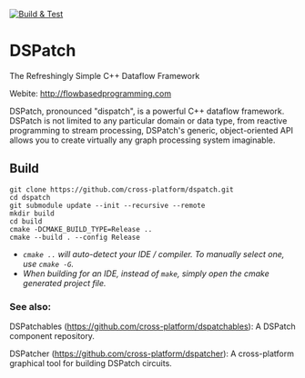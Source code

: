 [![Build & Test](https://github.com/cross-platform/dspatch/actions/workflows/build_and_test.yml/badge.svg)](https://github.com/cross-platform/dspatch/actions/workflows/build_and_test.yml)

# DSPatch

The Refreshingly Simple C++ Dataflow Framework

Webite: http://flowbasedprogramming.com

DSPatch, pronounced "dispatch", is a powerful C++ dataflow framework. DSPatch is not limited to any particular domain or data type, from reactive programming to stream processing, DSPatch's generic, object-oriented API allows you to create virtually any graph processing system imaginable.


## Build

```
git clone https://github.com/cross-platform/dspatch.git
cd dspatch
git submodule update --init --recursive --remote
mkdir build
cd build
cmake -DCMAKE_BUILD_TYPE=Release ..
cmake --build . --config Release
```

- *`cmake ..` will auto-detect your IDE / compiler. To manually select one, use `cmake -G`.*
- *When building for an IDE, instead of `make`, simply open the cmake generated project file.*


### See also:

DSPatchables (https://github.com/cross-platform/dspatchables): A DSPatch component repository.

DSPatcher (https://github.com/cross-platform/dspatcher): A cross-platform graphical tool for building DSPatch circuits.

